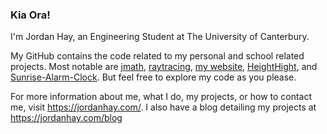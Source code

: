 ### Kia Ora!

I'm Jordan Hay, an Engineering Student at The University of Canterbury.

My GitHub contains the code related to my personal and school related projects. Most notable are [jmath](https://github.com/JHay0112/jmath), [raytracing](https://github.com/JHay0112/raytracing), [my website](https://github.com/JHay0112/JHay0112.github.io), [HeightHight](https://github.com/JHay0112/HightHeight), and [Sunrise-Alarm-Clock](https://github.com/JHay0112/Sunrise-Alarm-Clock). But feel free to explore my code as you please.

For more information about me, what I do, my projects, or how to contact me, visit https://jordanhay.com/. I also have a blog detailing my projects at https://jordanhay.com/blog
